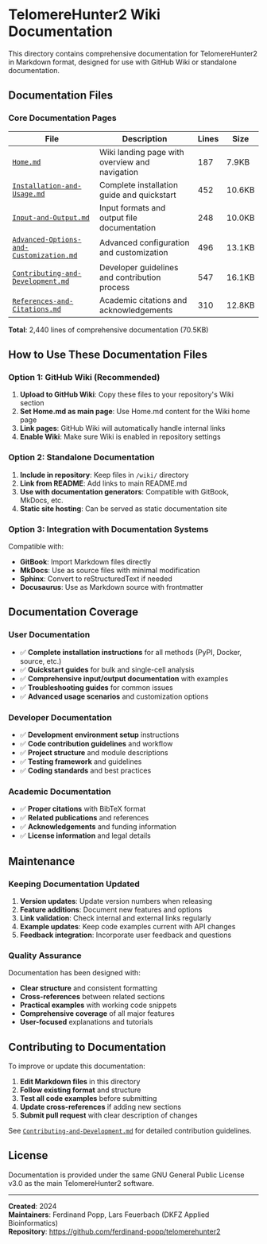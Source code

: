 # TelomereHunter2 Wiki Documentation

This directory contains comprehensive documentation for TelomereHunter2 in Markdown format, designed for use with GitHub Wiki or standalone documentation.

## Documentation Files

### Core Documentation Pages

| File | Description | Lines | Size |
|------|-------------|-------|------|
| [`Home.md`](Home.md) | Wiki landing page with overview and navigation | 187 | 7.9KB |
| [`Installation-and-Usage.md`](Installation-and-Usage.md) | Complete installation guide and quickstart | 452 | 10.6KB |
| [`Input-and-Output.md`](Input-and-Output.md) | Input formats and output file documentation | 248 | 10.0KB |
| [`Advanced-Options-and-Customization.md`](Advanced-Options-and-Customization.md) | Advanced configuration and customization | 496 | 13.1KB |
| [`Contributing-and-Development.md`](Contributing-and-Development.md) | Developer guidelines and contribution process | 547 | 16.1KB |
| [`References-and-Citations.md`](References-and-Citations.md) | Academic citations and acknowledgements | 310 | 12.8KB |

**Total**: 2,440 lines of comprehensive documentation (70.5KB)

## How to Use These Documentation Files

### Option 1: GitHub Wiki (Recommended)

1. **Upload to GitHub Wiki**: Copy these files to your repository's Wiki section
2. **Set Home.md as main page**: Use Home.md content for the Wiki home page
3. **Link pages**: GitHub Wiki will automatically handle internal links
4. **Enable Wiki**: Make sure Wiki is enabled in repository settings

### Option 2: Standalone Documentation

1. **Include in repository**: Keep files in `/wiki/` directory
2. **Link from README**: Add links to main README.md
3. **Use with documentation generators**: Compatible with GitBook, MkDocs, etc.
4. **Static site hosting**: Can be served as static documentation site

### Option 3: Integration with Documentation Systems

Compatible with:
- **GitBook**: Import Markdown files directly
- **MkDocs**: Use as source files with minimal modification  
- **Sphinx**: Convert to reStructuredText if needed
- **Docusaurus**: Use as Markdown source with frontmatter

## Documentation Coverage

### User Documentation
- ✅ **Complete installation instructions** for all methods (PyPI, Docker, source, etc.)
- ✅ **Quickstart guides** for bulk and single-cell analysis
- ✅ **Comprehensive input/output documentation** with examples
- ✅ **Troubleshooting guides** for common issues
- ✅ **Advanced usage scenarios** and customization options

### Developer Documentation  
- ✅ **Development environment setup** instructions
- ✅ **Code contribution guidelines** and workflow
- ✅ **Project structure** and module descriptions
- ✅ **Testing framework** and guidelines
- ✅ **Coding standards** and best practices

### Academic Documentation
- ✅ **Proper citations** with BibTeX format
- ✅ **Related publications** and references
- ✅ **Acknowledgements** and funding information
- ✅ **License information** and legal details

## Maintenance

### Keeping Documentation Updated

1. **Version updates**: Update version numbers when releasing
2. **Feature additions**: Document new features and options
3. **Link validation**: Check internal and external links regularly
4. **Example updates**: Keep code examples current with API changes
5. **Feedback integration**: Incorporate user feedback and questions

### Quality Assurance

Documentation has been designed with:
- **Clear structure** and consistent formatting
- **Cross-references** between related sections
- **Practical examples** with working code snippets  
- **Comprehensive coverage** of all major features
- **User-focused** explanations and tutorials

## Contributing to Documentation

To improve or update this documentation:

1. **Edit Markdown files** in this directory
2. **Follow existing format** and structure
3. **Test all code examples** before submitting
4. **Update cross-references** if adding new sections
5. **Submit pull request** with clear description of changes

See [`Contributing-and-Development.md`](Contributing-and-Development.md) for detailed contribution guidelines.

## License

Documentation is provided under the same GNU General Public License v3.0 as the main TelomereHunter2 software.

---

**Created**: 2024  
**Maintainers**: Ferdinand Popp, Lars Feuerbach (DKFZ Applied Bioinformatics)  
**Repository**: https://github.com/ferdinand-popp/telomerehunter2